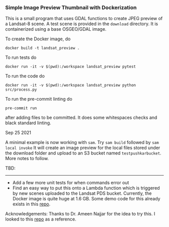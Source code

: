 ### Simple Image Preview Thumbnail with Dockerization

This is a small program that uses GDAL functions to create JPEG preview of a Landsat-8 scene. A test scene is provided in the `download` directory. It is containerized using a base OSGEO/GDAL image.

To create the Docker image, do

`docker build -t landsat_preview .`

To run tests do

`docker run -it -v $(pwd):/workspace landsat_preview pytest`

To run the code do

`docker run -it -v $(pwd):/workspace landsat_preview python src/process.py`

To run the pre-commit linting do

`pre-commit run`

after adding files to be committed. It does some whitespaces checks and black standard linting.

Sep 25 2021

A minimal example is now working with `sam`.
Try
`sam build` followed by `sam local invoke`
It will create an image preview for the local files stored under the download folder and upload to
an S3 bucket named `testpushkarbucket`. More notes to follow.

TBD:

---

- Add a few more unit tests for when commands error out
- Find an easy way to put this onto a Lambda function which is triggered by new scenes uploaded to the Landsat PDS bucket. Currently, the Docker image is quite huge at 1.6 GB. Some demo code for this already exists in this [repo](https://github.com/pkopparla/LandsatThumnails).

Acknowledgements: Thanks to Dr. Ameen Najjar for the idea to try this. I looked to this [repo](https://github.com/eoameen/landsat8_fetch_scene) as a reference.

